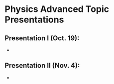 # Physics Advanced Topic Presentations

## Presentation I (Oct. 19):
* 

## Presentation II (Nov. 4):
* 
